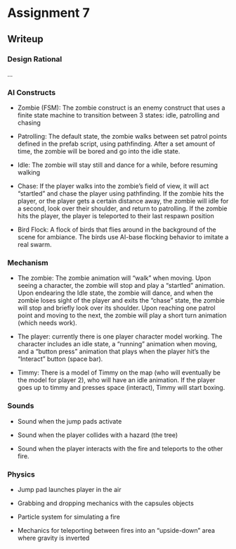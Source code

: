 # Assignment 7

## Writeup

### Design Rational

...

### AI Constructs

-   Zombie (FSM): The zombie construct is an enemy construct that uses a finite state machine to transition between 3 states: idle, patrolling and chasing
    

-   Patrolling: The default state, the zombie walks between set patrol points defined in the prefab script, using pathfinding. After a set amount of time, the zombie will be bored and go into the idle state.
    
-   Idle: The zombie will stay still and dance for a while, before resuming walking
    
-   Chase: If the player walks into the zombie’s field of view, it will act “startled” and chase the player using pathfinding. If the zombie hits the player, or the player gets a certain distance away, the zombie will idle for a second, look over their shoulder, and return to patrolling. If the zombie hits the player, the player is teleported to their last respawn position
    

-   Bird Flock: A flock of birds that flies around in the background of the scene for ambiance. The birds use AI-base flocking behavior to imitate a real swarm.
    

### Mechanism

-   The zombie: The zombie animation will “walk” when moving. Upon seeing a character, the zombie will stop and play a “startled” animation. Upon endearing the Idle state, the zombie will dance, and when the zombie loses sight of the player and exits the “chase” state, the zombie will stop and briefly look over its shoulder. Upon reaching one patrol point and moving to the next, the zombie will play a short turn animation (which needs work).
    
-   The player: currently there is one player character model working. The character includes an idle state, a “running” animation when moving, and a “button press” animation that plays when the player hit’s the “Interact” button (space bar).
    
-   Timmy: There is a model of Timmy on the map (who will eventually be the model for player 2), who will have an idle animation. If the player goes up to timmy and presses space (interact), Timmy will start boxing.
    

### Sounds

-   Sound when the jump pads activate
    
-   Sound when the player collides with a hazard (the tree)
    
-   Sound when the player interacts with the fire and teleports to the other fire.
    

### Physics

-   Jump pad launches player in the air
    
-   Grabbing and dropping mechanics with the capsules objects
    
-   Particle system for simulating a fire
    
-   Mechanics for teleporting between fires into an “upside-down” area where gravity is inverted